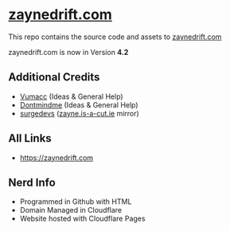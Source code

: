 # [zaynedrift.com](https://zaynedrift.com) 
This repo contains the source code and assets to [zaynedrift.com](https://zaynedrift.com) 

zaynedrift.com is now in Version **4.2**

## Additional Credits
- [Vumacc](https://github.com/Vumacc) (Ideas & General Help)
- [Dontmindme](https://github.com/dontmindme250) (Ideas & General Help)
- [surgedevs](https://github.com/surgedevs) ([zayne.is-a-cut.ie](https://zayne.is-a-cut.ie) mirror)

## All Links
- https://zaynedrift.com

## Nerd Info
- Programmed in Github with HTML
- Domain Managed in Cloudflare
- Website hosted with Cloudflare Pages
